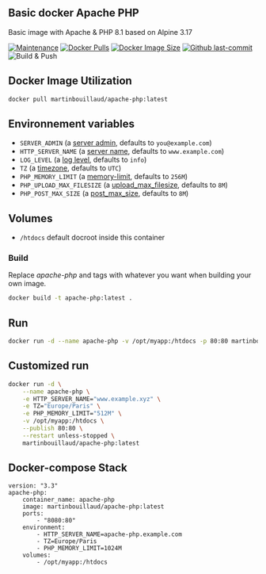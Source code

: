 ## Basic docker Apache PHP

Basic image with Apache & PHP 8.1 based on Alpine 3.17

[![Maintenance](https://img.shields.io/badge/Maintained%3F-yes-green.svg)](https://GitHub.com/Naereen/StrapDown.js/graphs/commit-activity) [![Docker Pulls](https://badgen.net/docker/pulls/martinbouillaud/apache-php?icon=docker&label=pulls)](https://hub.docker.com/r/martinbouillaud/apache-php:latest)  [![Docker Image Size](https://img.shields.io/docker/image-size/martinbouillaud/apache-php?sort=date)](https://hub.docker.com/r/martinbouillaud/apache-php/) [![Github last-commit](https://img.shields.io/github/last-commit/bilyboy785/docker-apache-php)](https://github.com/bilyboy785/apache-php) ![Build & Push](https://github.com/bilyboy785/docker-apache-php/actions/workflows/build_push.yml/badge.svg)

## Docker Image Utilization

```bash
docker pull martinbouillaud/apache-php:latest
```

## Environnement variables

- `SERVER_ADMIN` (a [server admin](https://httpd.apache.org/docs/2.4/fr/mod/core.html#serveradmin), defaults to `you@example.com`)
- `HTTP_SERVER_NAME` (a [server name](https://httpd.apache.org/docs/2.4/fr/mod/core.html#servername), defaults to `www.example.com`)
- `LOG_LEVEL` (a [log level](https://httpd.apache.org/docs/2.4/fr/mod/core.html#loglevel), defaults to `info`)
- `TZ` (a [timezone](https://www.php.net/manual/timezones.php), defaults to `UTC`)
- `PHP_MEMORY_LIMIT` (a [memory-limit](https://www.php.net/manual/ini.core.php#ini.memory-limit), defaults to `256M`)
- `PHP_UPLOAD_MAX_FILESIZE` (a [upload_max_filesize](https://www.php.net/manual/fr/ini.core.php#ini.upload-max-filesize), defaults to `8M`)
- `PHP_POST_MAX_SIZE` (a [post_max_size](https://www.php.net/manual/fr/ini.core.php#ini.post-max-size), defaults to `8M`)

## Volumes

 - `/htdocs` default docroot inside this container

### Build

Replace *apache-php* and tags with whatever you want when building your own image.

```sh
docker build -t apache-php:latest .
```

## Run

```bash
docker run -d --name apache-php -v /opt/myapp:/htdocs -p 80:80 martinbouillaud/apache-php:latest
```

## Customized run

```sh
docker run -d \
    --name apache-php \
    -e HTTP_SERVER_NAME="www.example.xyz" \
    -e TZ="Europe/Paris" \
    -e PHP_MEMORY_LIMIT="512M" \
    -v /opt/myapp:/htdocs \
    --publish 80:80 \
    --restart unless-stopped \
    martinbouillaud/apache-php:latest
```

## Docker-compose Stack

```
version: "3.3"
apache-php:
    container_name: apache-php
    image: martinbouillaud/apache-php:latest
    ports:
        - "8080:80"
    environment:
        - HTTP_SERVER_NAME=apache-php.example.com
        - TZ=Europe/Paris
        - PHP_MEMORY_LIMIT=1024M
    volumes:
        - /opt/myapp:/htdocs
```
